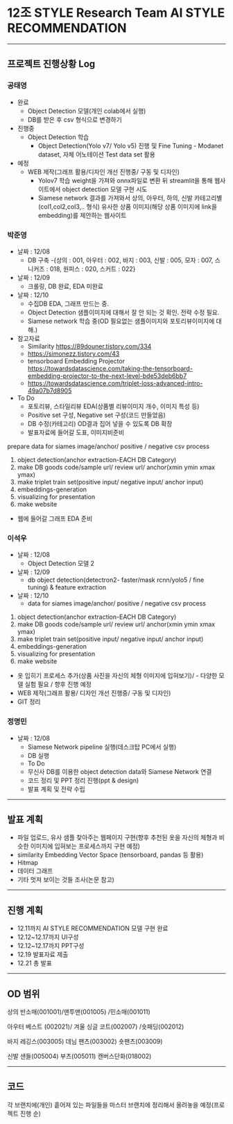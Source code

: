 # 12조 STYLE Research Team **AI STYLE RECOMMENDATION** 
----
## 프로젝트 진행상황 Log 

### 공태영
  - 완료
    - Object Detection 모델(개인 colab에서 실행)
    - DB를 받은 후 csv 형식으로 변경하기
  - 진행중 
    - Object Detection 학습 
      - Object Detection(Yolo v7/ Yolo v5) 진행 및 Fine Tuning - Modanet dataset, 자체 어노테이션 Test data set 활용
  - 예정
    - WEB 제작(그래프 활용/디자인 개선 진행중/ 구동 및 디자인)
      - Yolov7 학습 weight을 가져와 onnx파일로 변환 뒤 streamlit을 통해 웹사이트에서 object detection 모델 구현 시도 
      - Siamese network 결과를 가져와서 상의, 아우터, 하의, 신발 카테고리별(col1,col2,col3,.. 형식) 유사한 상품 이미지(해당 상품 이미지에 link을 embedding)를 제안하는 웹사이트 

### 박준영
- 날짜 : 12/08
  - DB 구축 
    -{상의 : 001, 아우터 : 002, 바지 : 003, 신발 : 005, 모자 : 007, 스니커즈 : 018, 원피스 : 020, 스커트 : 022} 
- 날짜 : 12/09
  - 크롤링, DB 완료, EDA 미완료
- 날짜 : 12/10
  - 수집DB EDA, 그래프 만드는 중.
  - Object Detection 샘플이미지에 대해서 잘 안 되는 것 확인. 전략 수정 필요.
  - Siamese network 학습 중(OD 필요없는 샘플이미지와 포토리뷰이미지에 대해.)
- 참고자료
  - Similarity https://89douner.tistory.com/334
  - https://simonezz.tistory.com/43
  - tensorboard Embedding Projector https://towardsdatascience.com/taking-the-tensorboard-embedding-projector-to-the-next-level-bde53deb6bb7
  - https://towardsdatascience.com/triplet-loss-advanced-intro-49a07b7d8905
- To Do
  - 포토리뷰, 스타일리뷰 EDA(상품별 리뷰이미지 개수, 이미지 특성 등)
  - Positive set 구성, Negative set 구성(코드 만들었음)
  - DB 수정(카테고리) OD결과 집어 넣을 수 있도록 DB 확장
  - 발표자료에 들어갈 도표, 이미지비준비

prepare data for siames
image/anchor/ positive / negative csv
process 

1. object detection(anchor extraction-EACH DB Category)
2. make DB goods code/sample url/ review url/ anchor(xmin ymin xmax ymax)
3. make triplet train set(positive input/ negative input/ anchor input)
4. embeddings-generation
5. visualizing for presentation
6. make website
- 웹에 들어갈 그래프 EDA 준비

### 이석우
- 날짜 : 12/08 
  - Object Detection 모델 2
- 날짜 : 12/09
  - db object detection(detectron2- faster/mask rcnn/yolo5 / fine tuning) & feature extraction
- 날짜 : 12/10
  - data for siames
image/anchor/ positive / negative csv
process 
1. object detection(anchor extraction-EACH DB Category)
2. make DB goods code/sample url/ review url/ anchor(xmin ymin xmax ymax)
3. make triplet train set(positive input/ negative input/ anchor input)
4. embeddings-generation
5. visualizing for presentation
6. make website
- 옷 입히기 프로세스 추가(상품 사진을 자신의 체형 이미지에 입혀보기)/ - 다양한 모델 실험 필요 / 향후 진행 예정
- WEB 제작(그래프 활용/ 디자인 개선 진행중/ 구동 및 디자인)
- GIT 정리

### 정명민
- 날짜 : 12/08
  - Siamese Network pipeline 실행(데스크탑 PC에서 실행)
  - DB 실행
  - To Do
  - 무신사 DB를 이용한 object detection data와 Siamese Network 연결 
  - 코드 정리 및 PPT 정리 진행(ppt & design)
  - 발표 계획 및 전략 수립
----
## 발표 계획
- 파일 업로드, 유사 샘플 찾아주는 웹페이지 구현(향후 추천된 옷을 자신의 체형과 비슷한 이미지에 입혀보는 프로세스까지 구현 예정) 
- similarity Embedding Vector Space (tensorboard, pandas 등 활용)
- Hitmap
- 데이터 그래프
- 기타 멋져 보이는 것들 조사(논문 참고)

---
## 진행 계획
- 12.11까지 AI STYLE RECOMMENDATION 모델 구현 완료
- 12.12~12.17까지 UI구성
- 12.12~12.17까지 PPT구성
- 12.19 발표자료 제출
- 12.21 총 발표
---
## OD 범위 
상의 
반소매(001001)/맨투맨(001005) /민소매(001011)

아우터
베스트 (002021)/ 겨울 싱글 코트(002007)
/숏패딩(002012)

바지
레깅스(003005) 데님 팬츠(003002) 숏팬츠(003009)

신발
샌들(005004) 부츠(005011) 캔버스단화(018002)

---
## 코드
각 브랜치에(개인) 흩어져 있는 파일들을 마스터 브랜치에 정리해서 올려놓을 예정(프로젝트 진행 순)
